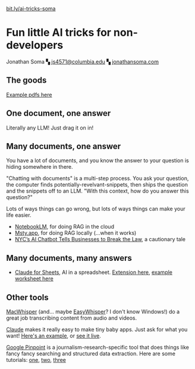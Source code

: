 [bit.ly/ai-tricks-soma](https://bit.ly/ai-tricks-soma)

# Fun little AI tricks for non-developers

Jonathan Soma ▚ [js4571@columbia.edu](mailto:js4571@columbia.edu) ▚ [jonathansoma.com](https://jonathansoma.com/)

## The goods

[Example pdfs here](pdfs.zip)

## One document, one answer

Literally any LLM! Just drag it on in!

## Many documents, one answer

You have a lot of documents, and you know the answer to your question is hiding somewhere in there.

"Chatting with documents" is a multi-step process. You ask your question, the computer finds potentially-revelvant-snippets, then ships the question and the snippets off to an LLM. "With this context, how do you answer this question?"

Lots of ways things can go wrong, but lots of ways things can make your life easier.

- [NotebookLM](https://notebooklm.google/), for doing RAG in the cloud
- [Msty.app](https://msty.app/), for doing RAG locally (...when it works)
- [NYC’s AI Chatbot Tells Businesses to Break the Law](https://themarkup.org/news/2024/03/29/nycs-ai-chatbot-tells-businesses-to-break-the-law), a cautionary tale

## Many documents, many answers

- [Claude for Sheets](https://docs.anthropic.com/en/docs/agents-and-tools/claude-for-sheets), AI in a spreadsheet. [Extension here](https://workspace.google.com/marketplace/app/claude%5Ffor%5Fsheets/909417792257), [example worksheet here](https://docs.google.com/spreadsheets/d/10bVxLALTn3yv41pg3fWm9BfcXc6ky9-4O577YqK_Rjw/edit?usp=sharing)

## Other tools

[MacWhisper](https://goodsnooze.gumroad.com/l/macwhisper) (and... maybe [EasyWhisper](https://easywhisper.io/)? I don't know Windows!) do a great job transcribing content from audio and videos.

[Claude](https://claude.ai/) makes it really easy to make tiny baby apps. Just ask for what you want! [Here's an example](https://claude.ai/share/f8c825c1-e5f1-44e7-9770-e0fdc09a4ee0), or [see it live](claude-pdf-app.html).

[Google Pinpoint](https://journaliststudio.google.com/pinpoint/about/) is a journalism-research-specific tool that does things like fancy fancy searching and structured data extraction. Here are some tutorials: [one](https://www.youtube.com/watch?v=Rqr6rker5V0), [two](https://www.youtube.com/watch?v=uBvoVox3XD0), [three](https://www.youtube.com/watch?v=wkaml3rA5ME) 
